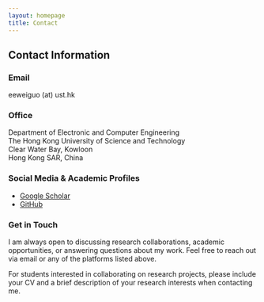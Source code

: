 ```yaml
---
layout: homepage
title: Contact
---
```


## Contact Information

### Email
eeweiguo (at) ust.hk

### Office
Department of Electronic and Computer Engineering  
The Hong Kong University of Science and Technology  
Clear Water Bay, Kowloon  
Hong Kong SAR, China

### Social Media & Academic Profiles

- [Google Scholar](https://scholar.google.com/citations?user=4dFwT-4AAAAJ)
- [GitHub](https://github.com/weiiguo)

### Get in Touch

I am always open to discussing research collaborations, academic opportunities, or answering questions about my work. Feel free to reach out via email or any of the platforms listed above.

For students interested in collaborating on research projects, please include your CV and a brief description of your research interests when contacting me. 